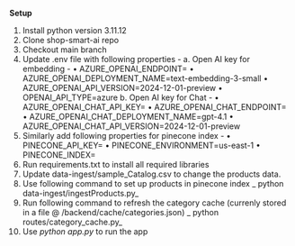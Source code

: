 **Setup**
1.	Install python version 3.11.12
2.	Clone shop-smart-ai repo
3.	Checkout main branch 
4.	Update .env file with following properties -
a.	Open AI key for embedding -
    •	AZURE_OPENAI_ENDPOINT=
    •	AZURE_OPENAI_DEPLOYMENT_NAME=text-embedding-3-small
    •	AZURE_OPENAI_API_VERSION=2024-12-01-preview
    •	OPENAI_API_TYPE=azure
b.	Open AI key for Chat -
    •	AZURE_OPENAI_CHAT_API_KEY=
    •	AZURE_OPENAI_CHAT_ENDPOINT=
    •	AZURE_OPENAI_CHAT_DEPLOYMENT_NAME=gpt-4.1
    •	AZURE_OPENAI_CHAT_API_VERSION=2024-12-01-preview
5.	Similarly add following properties for pinecone index -
    •	PINECONE_API_KEY=
    •	PINECONE_ENVIRONMENT=us-east-1
    •	PINECONE_INDEX=
6.	Run requirements.txt to install all required libraries
7.	Update data-ingest/sample_Catalog.csv to change the products data.
8.	Use following command to set up products in pinecone index
       _ python data-ingest/ingestProducts.py_
9.	Run following command to  refresh the category cache (currenly stored in a file @ /backend/cache/categories.json)
       _ python routes/category_cache.py_
10.	Use _python app.py_ to run the app
